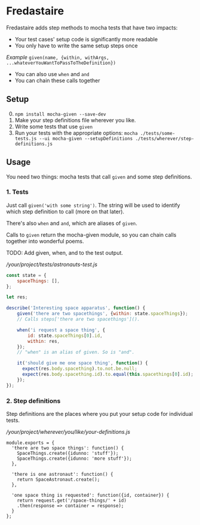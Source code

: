 # Fredastaire
Fredastaire adds step methods to mocha tests that have two impacts:
- Your test cases' setup code is significantly more readable
- You only have to write the same setup steps once

_Example_
`given(name, {within, withArgs, ...whateverYouWantToPassToTheDefinition})`
- You can also use `when` and `and`
- You can chain these calls together

## Setup
0. `npm install mocha-given --save-dev`
1. Make your step definitions file wherever you like.
2. Write some tests that use `given`
3. Run your tests with the appropriate options:
  `mocha ./tests/some-tests.js --ui mocha-given --setupDefinitions ./tests/wherever/step-definitions.js`

## Usage
You need two things: mocha tests that call `given` and some step definitions.

### 1. Tests
Just call `given('with some string')`. The string will be used to identify which step definition to call (more on that later).

There's also `when` and `and`, which are aliases of `given`.

Calls to `given` return the mocha-given module, so you can chain calls together into wonderful poems.

TODO: Add given, when, and to the test output.

_/your/project/tests/astronauts-test.js_
```JavaScript
const state = {
	spaceThings: [],
};

let res;

describe('Interesting space apparatus', function() {
	given('there are two spacethings', {within: state.spaceThings});
	// Calls steps['there are two spacethings']().

	when('i request a space thing', {
		id: state.spaceThings[0].id,
		within: res,
	});
	// "when" is an alias of given. So is "and".

	it('should give me one space thing', function() {
	  expect(res.body.spacething).to.not.be.null;
	  expect(res.body.spacething.id).to.equal(this.spacethings[0].id);
	});
});
```

### 2. Step definitions
Step definitions are the places where you put your setup code for individual tests.

_/your/project/wherever/you/like/your-definitions.js_
```
module.exports = {
  'there are two space things': function() {
    SpaceThings.create({idunno: 'stuff'});
    SpaceThings.create({idunno: 'more stuff'});
  },

  'there is one astronaut': function() {
    return SpaceAstronaut.create();
  },

  'one space thing is requested': function({id, container}) {
    return request.get('/space-things/' + id)
    .then(response => container = response);
  }
};
```
